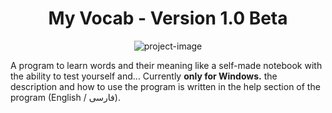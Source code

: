 <h1 id="title" align="center">My Vocab - Version 1.0 Beta</h1>

<p align="center"><img src="https://s8.uupload.ir/files/icon-png_fbfs.png" alt="project-image"></p>

<p id="description">A program to learn words and their meaning like a self-made notebook with the ability to test yourself and... Currently <b>only for Windows.</b> the description and how to use the program is written in the help section of the program (English / فارسی).</p>
